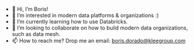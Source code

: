 - 👋 Hi, I’m Boris!
- 👀 I’m interested in modern data platforms & organizations :) 
- 🌱 I’m currently learning how to use Databricks.
- 💞️ I’m looking to collaborate on how to build modern data organizations, such as data mesh.
- 📫 How to reach me? Drop me an email: boris.dorado@kleegroup.com

<!---
boris-dee/boris-dee is a ✨ special ✨ repository because its `README.md` (this file) appears on your GitHub profile.
You can click the Preview link to take a look at your changes.
--->

